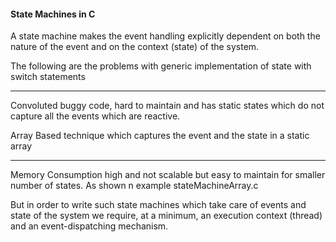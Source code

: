 #### State Machines in C 

A state machine makes the event handling explicitly dependent on both the nature of the event and on the context (state) of the system.

The following are the problems with generic implementation of state with switch statements

------

Convoluted buggy code, hard to maintain and has static states which do not capture all the events which are reactive.

Array Based technique which captures the event and the state in a static array

------

Memory Consumption high and not scalable but easy to maintain for smaller number of states. As shown n example stateMachineArray.c

But in order to write such state machines which take care of events and
state of the system we require, at a minimum, an execution context (thread) and an event-dispatching mechanism.
